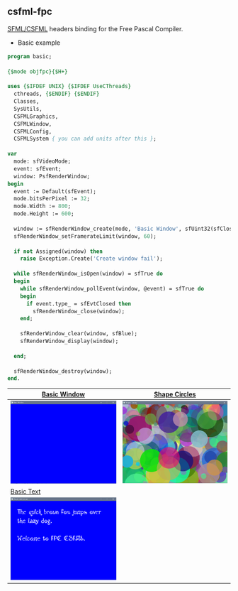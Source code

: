 ## csfml-fpc

[SFML/CSFML](http://www.sfml-dev.org/) headers binding for the Free Pascal Compiler.

* Basic example
```pascal
program basic;

{$mode objfpc}{$H+}

uses {$IFDEF UNIX} {$IFDEF UseCThreads}
  cthreads, {$ENDIF} {$ENDIF}
  Classes,
  SysUtils,
  CSFMLGraphics,
  CSFMLWindow,
  CSFMLConfig,
  CSFMLSystem { you can add units after this };

var
  mode: sfVideoMode;
  event: sfEvent;
  window: PsfRenderWindow;
begin
  event := Default(sfEvent);
  mode.bitsPerPixel := 32;
  mode.Width := 800;
  mode.Height := 600;

  window := sfRenderWindow_create(mode, 'Basic Window', sfUint32(sfClose), nil);
  sfRenderWindow_setFramerateLimit(window, 60);

  if not Assigned(window) then
    raise Exception.Create('Create window fail');

  while sfRenderWindow_isOpen(window) = sfTrue do
  begin
    while sfRenderWindow_pollEvent(window, @event) = sfTrue do
    begin
      if event.type_ = sfEvtClosed then
        sfRenderWindow_close(window);
    end;

    sfRenderWindow_clear(window, sfBlue);
    sfRenderWindow_display(window);

  end;

  sfRenderWindow_destroy(window);
end.
```

| [Basic Window](demos/basic.pas)                        | [Shape Circles](demos/shcircles.pas)                |
| ------------------------------------------------------ | --------------------------------------------------- |
| <img src="images\basicwindow.PNG" style="zoom:33%;" /> | <img src="images\shcircles.PNG" style="zoom:33%;"/> |
| [Basic Text](demos/text.pas)                           |                                                     |
| <img src="images\text.png" style="zoom:33%;" />        |                                                     |

